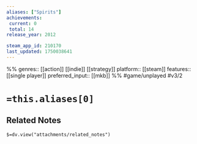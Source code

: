 ```yaml
---
aliases: ["Spirits"]
achievements:
 current: 0
 total: 14
release_year: 2012

steam_app_id: 210170
last_updated: 1750038641
---
```

%%
genres:: [[action]] [[indie]] [[strategy]]
platform:: [[steam]]
features:: [[single player]]
preferred_input:: [[mkb]]
%%
#game/unplayed
#v3/2

# `=this.aliases[0]`
## Related Notes
`$=dv.view("attachments/related_notes")`